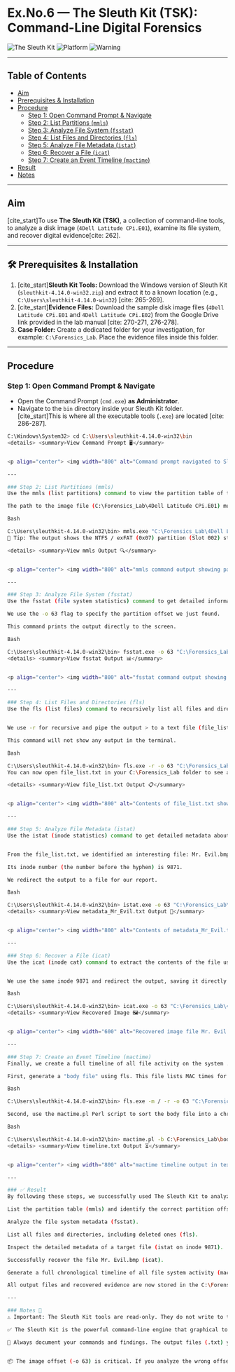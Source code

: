 # Ex.No.6 — The Sleuth Kit (TSK): Command-Line Digital Forensics

![The Sleuth Kit](https://img.shields.io/badge/The_Sleuth_Kit-4.14.0-blue)
![Platform](https://img.shields.io/badge/Platform-Windows-lightgrey)
![Warning](https://img.shields.io/badge/⚠️-Command_Line-red)

---

## Table of Contents
- [Aim](#aim)
- [Prerequisites & Installation](#prerequisites--installation)
- [Procedure](#procedure)
  - [Step 1: Open Command Prompt & Navigate](#step-1-open-command-prompt--navigate)
  - [Step 2: List Partitions (`mmls`)](#step-2-list-partitions-mmls)
  - [Step 3: Analyze File System (`fsstat`)](#step-3-analyze-file-system-fsstat)
  - [Step 4: List Files and Directories (`fls`)](#step-4-list-files-and-directories-fls)
  - [Step 5: Analyze File Metadata (`istat`)](#step-5-analyze-file-metadata-istat)
  - [Step 6: Recover a File (`icat`)](#step-6-recover-a-file-icat)
  - [Step 7: Create an Event Timeline (`mactime`)](#step-7-create-an-event-timeline-mactime)
- [Result](#result)
- [Notes](#notes)

---

## Aim
[cite_start]To use **The Sleuth Kit (TSK)**, a collection of command-line tools, to analyze a disk image (`4Dell Latitude CPi.E01`), examine its file system, and recover digital evidence[cite: 262].

---

## 🛠️ Prerequisites & Installation

1.  [cite_start]**Sleuth Kit Tools:** Download the Windows version of Sleuth Kit (`sleuthkit-4.14.0-win32.zip`) and extract it to a known location (e.g., `C:\Users\sleuthkit-4.14.0-win32`) [cite: 265-269].
2.  [cite_start]**Evidence Files:** Download the sample disk image files (`4Dell Latitude CPi.E01` and `4Dell Latitude CPi.E02`) from the Google Drive link provided in the lab manual [cite: 270-271, 276-278].
3.  **Case Folder:** Create a dedicated folder for your investigation, for example: `C:\Forensics_Lab`. Place the evidence files inside this folder.

---

## Procedure

### Step 1: Open Command Prompt & Navigate
- Open the Command Prompt (`cmd.exe`) **as Administrator**.
- Navigate to the `bin` directory inside your Sleuth Kit folder. [cite_start]This is where all the executable tools (`.exe`) are located [cite: 286-287].

```bash
C:\Windows\System32> cd C:\Users\sleuthkit-4.14.0-win32\bin
<details> <summary>View Command Prompt 🖥️</summary>


<p align="center"> <img width="800" alt="Command prompt navigated to Sleuth Kit bin" src="https://www.google.com/search?q=https://github.com/user-attachments/assets/placeholder-image-url" /> </p> </details>

---

### Step 2: List Partitions (mmls)
Use the mmls (list partitions) command to view the partition table of the disk image. This is critical for finding the offset (the starting sector) of the partition we want to analyze.

The path to the image file (C:\Forensics_Lab\4Dell Latitude CPi.E01) must be in quotes.

Bash

C:\Users\sleuthkit-4.14.0-win32\bin> mmls.exe "C:\Forensics_Lab\4Dell Latitude CPi.E01"
📁 Tip: The output shows the NTFS / exFAT (0x07) partition (Slot 002) starts at sector 63. This is our offset for the next commands.

<details> <summary>View mmls Output 🔍</summary>


<p align="center"> <img width="800" alt="mmls command output showing partition offset 63" src="https://www.google.com/search?q=https://github.com/user-attachments/assets/placeholder-image-url" /> </p> </details>

---

### Step 3: Analyze File System (fsstat)
Use the fsstat (file system statistics) command to get detailed information about the partition.

We use the -o 63 flag to specify the partition offset we just found.

This command prints the output directly to the screen.

Bash

C:\Users\sleuthkit-4.14.0-win32\bin> fsstat.exe -o 63 "C:\Forensics_Lab\4Dell Latitude CPi.E01"
<details> <summary>View fsstat Output 📊</summary>


<p align="center"> <img width="800" alt="fsstat command output showing NTFS details" src="https://www.google.com/search?q=https://github.com/user-attachments/assets/placeholder-image-url" /> </p> </details>

---

### Step 4: List Files and Directories (fls)
Use the fls (list files) command to recursively list all files and directories in the partition.


We use -r for recursive and pipe the output > to a text file (file_list.txt) for easy review and documentation.

This command will not show any output in the terminal.

Bash

C:\Users\sleuthkit-4.14.0-win32\bin> fls.exe -r -o 63 "C:\Forensics_Lab\4Dell Latitude CPi.E01" > C:\Forensics_Lab\file_list.txt
You can now open file_list.txt in your C:\Forensics_Lab folder to see all the files.

<details> <summary>View file_list.txt Output 📋</summary>


<p align="center"> <img width="800" alt="Contents of file_list.txt showing Mr. Evil.bmp" src="https://www.google.com/search?q=https://github.com/user-attachments/assets/placeholder-image-url" /> </p> </details>

---

### Step 5: Analyze File Metadata (istat)
Use the istat (inode statistics) command to get detailed metadata about a specific file, such as its MAC (Modified, Accessed, Changed) times .


From the file_list.txt, we identified an interesting file: Mr. Evil.bmp.

Its inode number (the number before the hyphen) is 9871.

We redirect the output to a file for our report.

Bash

C:\Users\sleuthkit-4.14.0-win32\bin> istat.exe -o 63 "C:\Forensics_Lab\4Dell Latitude CPi.E01" 9871 > C:\Forensics_Lab\metadata_Mr_Evil.txt
<details> <summary>View metadata_Mr_Evil.txt Output 📝</summary>


<p align="center"> <img width="800" alt="Contents of metadata_Mr_Evil.txt" src="https://www.google.com/search?q=https://github.com/user-attachments/assets/placeholder-image-url" /> </p> </details>

---

### Step 6: Recover a File (icat)
Use the icat (inode cat) command to extract the contents of the file using its inode number .


We use the same inode 9871 and redirect the output, saving it directly as a .bmp image.

Bash

C:\Users\sleuthkit-4.14.0-win32\bin> icat.exe -o 63 "C:\Forensics_Lab\4Dell Latitude CPi.E01" 9871 > C:\Forensics_Lab\RECOVERED_Mr_Evil.bmp
<details> <summary>View Recovered Image 🖼️</summary>


<p align="center"> <img width="600" alt="Recovered image file Mr. Evil.bmp" src="https://www.google.com/search?q=https://github.com/user-attachments/assets/placeholder-image-url" /> </p> </details>

---

### Step 7: Create an Event Timeline (mactime)
Finally, we create a full timeline of all file activity on the system .

First, generate a "body file" using fls. This file lists MAC times for all files .

Bash

C:\Users\sleuthkit-4.14.0-win32\bin> fls.exe -m / -r -o 63 "C:\Forensics_Lab\4Dell Latitude CPi.E01" > C:\Forensics_Lab\body.txt

Second, use the mactime.pl Perl script to sort the body file into a chronological timeline, saved as a .txt file (which can also be opened in Excel) .

Bash

C:\Users\sleuthkit-4.14.0-win32\bin> mactime.pl -b C:\Forensics_Lab\body.txt > C:\Forensics_Lab\timeline.txt
<details> <summary>View timeline.txt Output ⏳</summary>


<p align="center"> <img width="800" alt="mactime timeline output in text file" src="https://www.google.com/search?q=https://github.com/user-attachments/assets/placeholder-image-url" /> </p> </details>

---

### ✅ Result
By following these steps, we successfully used The Sleuth Kit to analyze the 4Dell Latitude CPi.E01 disk image. We were able to:

List the partition table (mmls) and identify the correct partition offset (63).

Analyze the file system metadata (fsstat).

List all files and directories, including deleted ones (fls).

Inspect the detailed metadata of a target file (istat on inode 9871).

Successfully recover the file Mr. Evil.bmp (icat).

Generate a full chronological timeline of all file system activity (mactime).

All output files and recovered evidence are now stored in the C:\Forensics_Lab case folder, ready for reporting .

---

### Notes 📌
⚠ Important: The Sleuth Kit tools are read-only. They do not write to the source image, which preserves the integrity of the evidence.

✅ The Sleuth Kit is the powerful command-line engine that graphical tools like Autopsy are built on. Learning TSK commands gives you a deeper understanding of how forensic analysis works.

💾 Always document your commands and findings. The output files (.txt) you create are part of your case notes and final report .


📦 The image offset (-o 63) is critical. If you analyze the wrong offset (e.g., the full disk at offset 0), your file system commands will fail.
